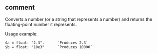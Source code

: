 ## comment

Converts a number (or a string that represents a number) and returns the floating-point number it represents.

Usage example:
```
$a = float: "2.3".		`Produces 2.3`
$b = float: "10e3"		`Produces 10000`
```